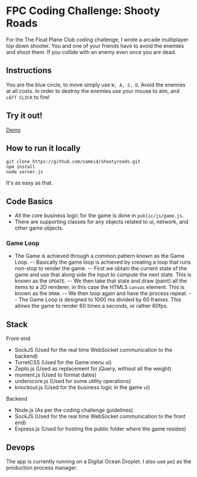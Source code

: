 # FPC Coding Challenge: Shooty Roads

For the The Float Plane Club coding challenge, I wrote a arcade multiplayer top down shooter. You and one of your friends have to avoid the enemies and shoot them. If you collide with an enemy even once you are dead.

## Instructions

You are the blue circle, to move simply use `W, A, S, D`. Avoid the enemies at all costs. In order to destroy the enemies use your mouse to aim, and `LEFT CLICK` to fire!

## Try it out!

[Demo](http://104.131.183.120:8080/)

## How to run it locally

```
git clone https://github.com/sameid/shootyroads.git
npm install
node server.js
```

It's as easy as that.

## Code Basics

- All the core business logic for the game is done in `public/js/game.js`.
- There are supporting classes for any objects related to ui, network, and other game objects.

### Game Loop
- The Game is achieved through a common pattern known as the Game Loop.
-- Basically the game loop is achieved by creating a loop that runs non-stop to render the game.
-- First we obtain the current state of the game and use that along side the input to compute the next state. This is known as the `UPDATE`.
-- We then take that state and draw (paint) all the items to a 2D renderer, in this case the HTML5 `canvas` element. This is known as the `DRAW`.
-- We then loop again and have the process repeat.
-- The Game Loop is designed to 1000 ms divided by 60 frames. This allows the game to render 60 times a seconds, or rather 60fps.

## Stack

Front-end
- SockJS (Used for the real time WebSocket communication to the backend)
- TurretCSS (Used for the Game menu ui)
- Zepto.js (Used as replacement for jQuery, without all the weight)
- moment.js (Used to format dates)
- underscore.js (Used for some utility operations)
- knockout.js (Used for the business logic in the game ui)

Backend
- Node.js (As per the coding challenge guidelines)
- SockJS (Used for the real time WebSocket communication to the front end)
- Express.js (Used for hosting the public folder where the game resides)

## Devops

The app is currently running on a Digital Ocean Droplet. I also use `pm2` as the production process manager.
